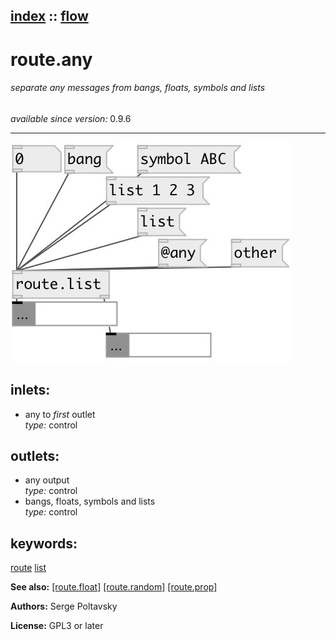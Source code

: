 [index](index.html) :: [flow](category_flow.html)
---

# route.any

###### separate any messages from bangs, floats, symbols and lists

*available since version:* 0.9.6

---




[![example](../examples/img/route.any.jpg)](../examples/pd/route.any.pd)









## inlets:

* any to *first* outlet<br>
_type:_ control



## outlets:

* any output<br>
_type:_ control
* bangs, floats, symbols and lists<br>
_type:_ control



## keywords:

[route](keywords/route.html)
[list](keywords/list.html)



**See also:**
[\[route.float\]](route.float.html)
[\[route.random\]](route.random.html)
[\[route.prop\]](route.prop.html)




**Authors:** Serge Poltavsky




**License:** GPL3 or later






